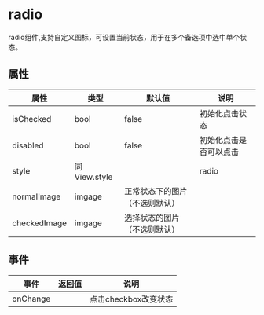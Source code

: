 # radio
radio组件,支持自定义图标，可设置当前状态，用于在多个备选项中选中单个状态。

## 属性
| 属性 | 类型 | 默认值 | 说明 |
|---|---|---|---|
|isChecked|bool|false|初始化点击状态|
|disabled|bool|false|初始化点击是否可以点击|
| style | 同View.style |  | radio
| normalImage | imgage  | 正常状态下的图片（不选则默认）
| checkedImage | imgage | 选择状态的图片 （不选则默认）

## 事件
| 事件 | 返回值 | 说明 |
|---|---|---|
| onChange |  | 点击checkbox改变状态
